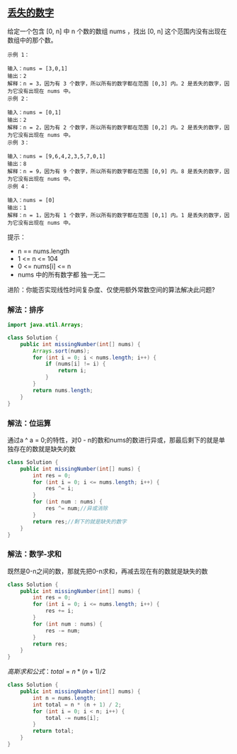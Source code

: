 ## [丢失的数字](https://leetcode.cn/problems/missing-number/description/)

给定一个包含 [0, n] 中 n 个数的数组 nums ，找出 [0, n] 这个范围内没有出现在数组中的那个数。


````
示例 1：

输入：nums = [3,0,1]
输出：2
解释：n = 3，因为有 3 个数字，所以所有的数字都在范围 [0,3] 内。2 是丢失的数字，因为它没有出现在 nums 中。
示例 2：

输入：nums = [0,1]
输出：2
解释：n = 2，因为有 2 个数字，所以所有的数字都在范围 [0,2] 内。2 是丢失的数字，因为它没有出现在 nums 中。
示例 3：

输入：nums = [9,6,4,2,3,5,7,0,1]
输出：8
解释：n = 9，因为有 9 个数字，所以所有的数字都在范围 [0,9] 内。8 是丢失的数字，因为它没有出现在 nums 中。
示例 4：

输入：nums = [0]
输出：1
解释：n = 1，因为有 1 个数字，所以所有的数字都在范围 [0,1] 内。1 是丢失的数字，因为它没有出现在 nums 中。
````

提示：

- n == nums.length
- 1 <= n <= 104
- 0 <= nums[i] <= n
- nums 中的所有数字都 独一无二


进阶：你能否实现线性时间复杂度、仅使用额外常数空间的算法解决此问题?

### 解法：排序

````java
import java.util.Arrays;

class Solution {
    public int missingNumber(int[] nums) {
        Arrays.sort(nums);
        for (int i = 0; i < nums.length; i++) {
            if (nums[i] != i) {
                return i;
            }
        }
        return nums.length;
    }
}
````
### 解法：位运算
通过a ^ a = 0;的特性，对0 - n的数和nums的数进行异或，那最后剩下的就是单独存在的数就是缺失的数
````java
class Solution {
    public int missingNumber(int[] nums) {
        int res = 0;
        for (int i = 0; i <= nums.length; i++) {
            res ^= i;
        }
        for (int num : nums) {
            res ^= num;//异或消除
        }
        return res;//剩下的就是缺失的数字
    }
}
````

### 解法：数学-求和
既然是0-n之间的数，那就先把0-n求和，再减去现在有的数就是缺失的数
````java
class Solution {
    public int missingNumber(int[] nums) {
        int res = 0;
        for (int i = 0; i <= nums.length; i++) {
            res += i;
        }
        for (int num : nums) {
            res -= num;
        }
        return res;
    }
}
````

$高斯求和公式： total = n*(n+1)/2$
````java
class Solution {
    public int missingNumber(int[] nums) {
        int n = nums.length;
        int total = n * (n + 1) / 2;
        for (int i = 0; i < n; i++) {
            total -= nums[i];
        }
        return total;
    }
}
````